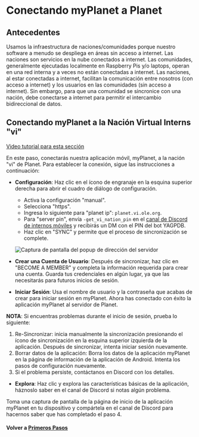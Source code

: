 # Conectando myPlanet a Planet

## Antecedentes

Usamos la infraestructura de naciones/comunidades porque nuestro software a menudo se despliega en áreas sin acceso a internet. Las naciones son servicios en la nube conectados a internet. Las comunidades, generalmente ejecutadas localmente en Raspberry Pis y/o laptops, operan en una red interna y a veces no están conectadas a internet. Las naciones, al estar conectadas a internet, facilitan la comunicación entre nosotros (con acceso a internet) y los usuarios en las comunidades (sin acceso a internet). Sin embargo, para que una comunidad se sincronice con una nación, debe conectarse a internet para permitir el intercambio bidireccional de datos.

## Conectando myPlanet a la Nación Virtual Interns "vi"

[Video tutorial para esta sección](https://www.youtube.com/watch?v=Gm194qUNz0o)

En este paso, conectarás nuestra aplicación móvil, myPlanet, a la nación "vi" de Planet. Para establecer la conexión, sigue las instrucciones a continuación:

- **Configuración**: Haz clic en el ícono de engranaje en la esquina superior derecha para abrir el cuadro de diálogo de configuración.
  - Activa la configuración "manual".
  - Selecciona "https".
  - Ingresa lo siguiente para "planet ip": `planet.vi.ole.org`.
  - Para "server pin", envía `-get_vi_nation_pin` en el [canal de Discord de internos móviles](https://discord.com/channels/1079980988421132369/1131244649902772235) y recibirás un DM con el PIN del bot YAGPDB.
  - Haz clic en "SYNC" y permite que el proceso de sincronización se complete.

  ![Captura de pantalla del popup de dirección del servidor](image/mi-server-address-popup.png)

- **Crear una Cuenta de Usuario**: Después de sincronizar, haz clic en "BECOME A MEMBER" y completa la información requerida para crear una cuenta. Guarda tus credenciales en algún lugar, ya que las necesitarás para futuros inicios de sesión.

- **Iniciar Sesión**: Usa el nombre de usuario y la contraseña que acabas de crear para iniciar sesión en myPlanet. Ahora has conectado con éxito la aplicación myPlanet al servidor de Planet.

**NOTA**: Si encuentras problemas durante el inicio de sesión, prueba lo siguiente:
1. Re-Sincronizar: inicia manualmente la sincronización presionando el ícono de sincronización en la esquina superior izquierda de la aplicación. Después de sincronizar, intenta iniciar sesión nuevamente.
2. Borrar datos de la aplicación: Borra los datos de la aplicación myPlanet en la página de información de la aplicación de Android. Intenta los pasos de configuración nuevamente.
3. Si el problema persiste, contáctanos en Discord con los detalles.

- **Explora**: Haz clic y explora las características básicas de la aplicación, háznoslo saber en el canal de Discord si notas algún problema.

Toma una captura de pantalla de la página de inicio de la aplicación myPlanet en tu dispositivo y compártela en el canal de Discord para hacernos saber que has completado el paso 4.

#### Volver a [Primeros Pasos](mi-10-steps.md#Step_4_-_Connect_myPlanet_app_to_Planet)
